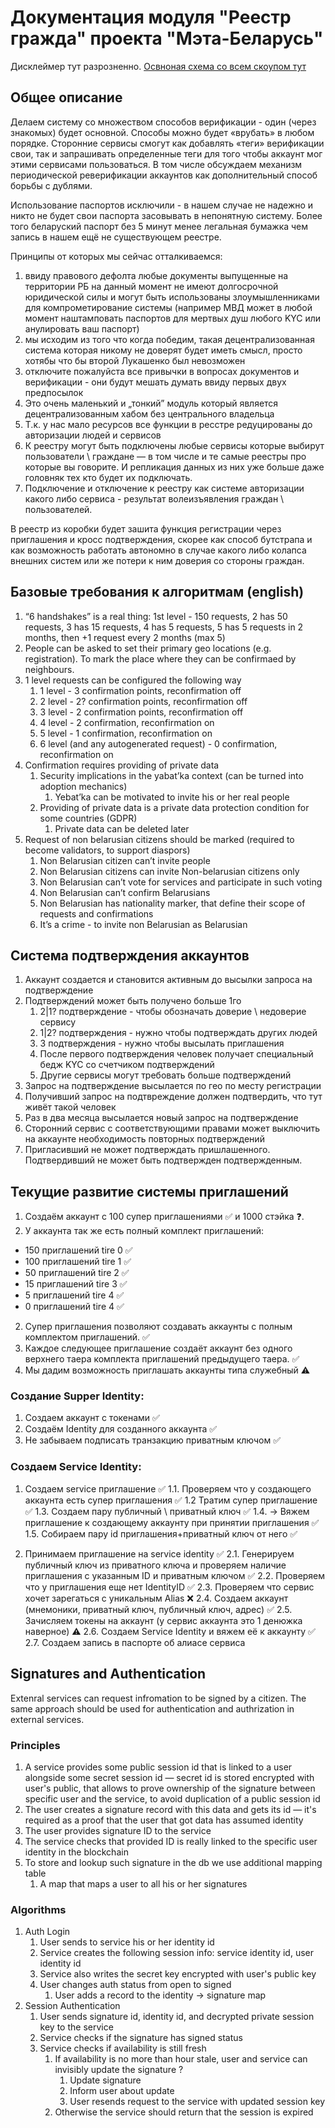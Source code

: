 # Документация модуля "Реестр гражда" проекта "Мэта-Беларусь"
Дисклеймер тут разрозненно.
[Освноная схема со всем скоупом тут](./crdesign.drawio)

## Общее описание
Делаем систему со множеством способов верификации - один (через знакомых) будет основной.
Способы можно будет «врубать» в любом порядке. Сторонние сервисы смогут как добавлять «теги» верификации свои, так и запрашивать определенные теги для того чтобы аккаунт мог этими сервисами пользоваться.
В том числе обсуждаем механизм периодической реверификации аккаунтов как дополнительный способ борьбы с дублями.

Использование паспортов исключили - в нашем случае не надежно и никто не будет свои паспорта засовывать в непонятную систему. Более того беларуский паспорт без 5 минут менее легальная бумажка чем запись в нашем ещё не существующем реестре.


Принципы от которых мы сейчас отталкиваемся:
1. ввиду правового дефолта любые документы выпущенные на территории РБ на данный момент не имеют долгосрочной юридической силы и могут быть использованы злоумышленниками для компрометирование системы (например МВД может в любой момент наштамповать паспортов для мертвых душ любого KYC или анулировать ваш паспорт)
2. мы исходим из того что когда победим, такая децентрализованная система которая никому не доверят будет иметь смысл, просто хотябы что бы второй Лукашенко был невозможен
3. отключите пожалуйста все привычки в вопросах документов и верификации - они будут мешать думать ввиду первых двух предпосылок
4. Это очень маленький и „тонкий” модуль который является децентрализованным хабом без центрального владельца
5. Т.к. у нас мало ресурсов все функции в ресстре редуцированы до авторизации людей и сервисов
6. К реестру могут быть подключены любые сервисы которые выбирут пользователи \ граждане — в том числе и те самые реестры про которые вы говорите. И репликация данных из них уже больше даже головняк тех кто будет их подключать.
7. Подключение и отключение к реестру как системе авторизации какого либо сервиса - результат волеизъявления граждан \ пользователей.

В реестр из коробки будет зашита функция регистрации через приглашения и кросс подтверждения, скорее как способ бутстрапа и как возможность работать автономно в случае какого либо колапса внешних систем или же потери к ним доверия со стороны граждан.

## Базовые требования к алгоритмам (english)
1. “6 handshakes” is a real thing: 1st level - 150 requests, 2 has 50 requests, 3 has 15 requests, 4 has 5 requests, 5 has 5 requests in 2 months, then +1 request every 2 months (max 5)
2. People can be asked to set their primary geo locations (e.g. registration). To mark the place where they can be confirmaed by neighbours.
3. 1 level requests can be configured the following way
    1. 1 level - 3 confirmation points, reconfirmation off
    2. 2 level - 2? confirmation points, reconfirmation off
    3. 3 level - 2 confirmation points, reconfirmation off
    4. 4 level - 2 confirmation, reconfirmation on
    5. 5 level - 1 confirmation, reconfirmation on
    6. 6 level (and any autogenerated request) - 0 confirmation, reconfirmation on 
4. Confirmation requires providing of private data
    1. Security implications in the yabat’ka context (can be turned into adoption mechanics) 
        1. Yebat’ka can be motivated to invite his or her real people 
    2. Providing of private data is a private data protection condition for some countries (GDPR)
        1. Private data can be deleted later
5. Request of non belarusian citizens should be marked (required to become validators, to support diaspors)
    1. Non Belarusian citizen can’t invite people
    2. Non Belarusian citizens can invite Non-belarusian citizens only
    3. Non Belarusian can’t vote for services and participate in such voting
    4. Non Belarusian can’t confirm Belarusians 
    5. Non Belarusian has nationality marker, that define their scope of requests and confirmations
    6. It’s a crime - to invite non Belarusian as Belarusian

## Система подтверждения аккаунтов
1. Аккаунт создается и становится активным до высылки запроса на подтверждение
2. Подтверждений может быть получено больше 1го
   1. 2|1? подтверждение - чтобы обозначать доверие \ недоверие сервису
   2. 1|2? подтверждения - нужно чтобы подтверждать других людей
   3. 3 подтверждения - нужно чтобы высылать приглашения
   4. После первого подтверждения человек получает специальный бедж KYC со счетчиком подтверждений
   5. Другие сервисы могут требовать больше подтверждений
3. Запрос на подтверждение высылается по гео по месту регистрации
4. Получивший запрос на подтвреждение должен подтвердить, что тут живёт такой человек
5. Раз в два месяца высылается новый запрос на подтверждение
6. Сторонний сервис с соответствующими правами может выключить на аккаунте необходимость повторных подтверждений
7. Пригласивший не может подтверждать пришлашенного. Подтвердивший не может быть подтвержден подтвержденным.


## Текущие развитие системы приглашений
1. Создаём аккаунт с 100 супер приглашениями ✅ и 1000 стэйка ❓. 
2. У аккаунта так же есть полный комплект приглашений:
- 150 приглашений tire 0 ✅
- 100 приглашений tire 1  ✅
- 50 приглашений tire 2 ✅
- 15 приглашений tire 3 ✅
- 5 приглашений tire 4 ✅
- 0 приглашений  tire 4 ✅
2. Супер приглашения позволяют создавать аккаунты с полным комплектом приглашений. ✅
3. Каждое следующее приглашение создаёт аккаунт без одного верхнего таера комплекта приглашений предыдущего таера. ✅
4. Мы дадим возможность приглашать аккаунты типа служебный ⚠️

### Создание Supper Identity:
1. Создаем аккаунт c токенами ✅
2. Создаём Identity для созданного аккаунта ✅
3. Не забываем подписать транзакцию приватным ключом ✅

### Создаем Service Identity:
1. Создаем service приглашение ✅
1.1. Проверяем что у создающего аккаунта есть супер приглашения ✅
1.2 Тратим супер приглашение ✅
1.3. Создаем пару публичный \ приватный ключ ✅
1.4. → Вяжем приглашение к создающему аккаунту при принятии приглашения ✅
1.5. Собираем пару id приглашения+приватный ключ от него ✅

2. Принимаем приглашение на service identity ✅
2.1. Генерируем публичный ключ из приватного ключа и проверяем наличие приглашения с указанным ID и приватным ключом ✅
2.2. Проверяем что у приглашения еще нет IdentityID ✅
2.3. Проверяем что сервис хочет зарегаться с уникальным Alias ❌
2.4. Создаем аккаунт (мнемоники, приватный ключ, публичный ключ, адрес) ✅
2.5. Зачисляем токены на аккаунт (у сервис аккаунта это 1 денюжка наверное) ⚠️
2.6. Создаем Service Identity и вяжем её к аккаунту ✅
2.7. Создаем запись в паспорте об алиасе сервиса


## Signatures and Authentication
Extenral services can request infromation to be signed by a citizen. The same approach should be used for authentication and authrization in external services.
### Principles

1. A service provides some public session id that is linked to a user alongside some secret session id — secret id is stored encrypted with user's public, that allows to prove ownership of the signature between specific user and the service, to avoid duplication of a public session id
2. The user creates a signature record with this data and gets its id — it's required as a proof that the user that got data has assumed identity
3. The user provides signature ID to the service
4. The service checks that provided ID is really linked to the specific user identity in the blockchain
5. To store and lookup such signature in the db we use additional mapping table
    1. A map that maps a user to all his or her signatures 

### Algorithms

1. Auth Login
    1. User sends to service his or her identity id
    2. Service creates the following session info: service identity id, user identity id
    3. Service also writes the secret key encrypted with user's public key
    4. User changes auth status from open to signed
        1. User adds a record to the identity → signature map
2. Session Authentication
    1. User sends signature id, identity id, and decrypted private session key to the service
    2. Service checks if the signature has signed status
    3. Service checks if availability is still fresh
        1. If availability is no more than hour stale, user and service can invisibly update the signature ?
            1. Update signature
            2. Inform user about update
            3. User resends request to the service with updated session key
        2. Otherwise the service should return that the session is expired 